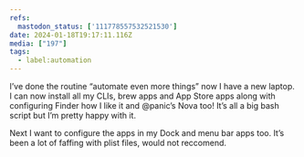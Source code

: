 ```yaml
---
refs:
  mastodon_status: ['111778557532521530']
date: 2024-01-18T19:17:11.116Z
media: ["197"]
tags:
  - label:automation
---
```


I’ve done the routine “automate even more things” now I have a new laptop. I can now install all my CLIs, brew apps and App Store apps along with configuring Finder how I like it and @panic’s Nova too! It’s all a big bash script but I’m pretty happy with it.

Next I want to configure the apps in my Dock and menu bar apps too. It’s been a lot of faffing with plist files, would not reccomend.
